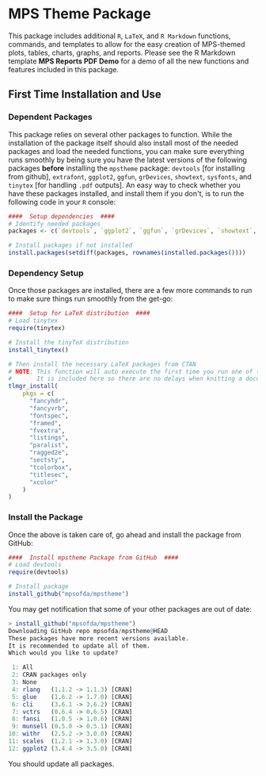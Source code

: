 # MPS Theme Package

This package includes additional `R`, `LaTeX`, and `R Markdown` functions, commands, and templates to allow for the easy creation of MPS-themed plots, tables, charts, graphs, and reports. Please see the R Markdown template **MPS Reports PDF Demo** for a demo of all the new functions and features included in this package. 

## First Time Installation and Use
### Dependent Packages
This package relies on several other packages to function. While the installation of the package itself should also install most of the needed packages and load the needed functions, you can make sure everything runs smoothly by being sure you have the latest versions of the following packages **before** installing the `mpstheme` package: `devtools` [for installing from github], `extrafont`, `ggplot2`, `ggfun`, `grDevices`, `showtext`, `sysfonts`, and `tinytex` [for handling `.pdf` outputs]. An easy way to check whether you have these packages installed, and install them if you don't, is to run the following code in your `R` console:

```r
####  Setup dependencies  ####
# Identify needed packages
packages <- c(`devtools`, `ggplot2`, `ggfun`, `grDevices`, `showtext`, `sysfonts`, `tinytex`)

# Install packages if not installed
install.packages(setdiff(packages, rownames(installed.packages())))
```

### Dependency Setup

Once those packages are installed, there are a few more commands to run to make sure things run smoothly from the get-go:

```r
####  Setup for LaTeX distribution  ####
# Load tinytex
require(tinytex)

# Install the tinyTeX distribution
install_tinytex()

# Then install the necessary LaTeX packages from CTAN
# NOTE: This function will auto execute the first time you run one of the new R Markdown templates.
#       It is included here so there are no delays when knitting a document the first time.
tlmgr_install(
    pkgs = c(
      "fancyhdr",
      "fancyvrb",
      "fontspec",
      "framed",
      "fvextra",
      "listings",
      "paralist",
      "ragged2e",
      "sectsty",
      "tcolorbox",
      "titlesec",
      "xcolor"
    )
)
```
### Install the Package

Once the above is taken care of, go ahead and install the package from GitHub:

```r
####  Install mpstheme Package from GitHub  ####
# Load devtools
require(devtools)

# Install package
install_github("mpsofda/mpstheme")
```

You may get notification that some of your other packages are out of date:
```r
> install_github("mpsofda/mpstheme")
Downloading GitHub repo mpsofda/mpstheme@HEAD
These packages have more recent versions available.
It is recommended to update all of them.
Which would you like to update?

 1: All                            
 2: CRAN packages only             
 3: None                           
 4: rlang   (1.1.2 -> 1.1.3) [CRAN]
 5: glue    (1.6.2 -> 1.7.0) [CRAN]
 6: cli     (3.6.1 -> 3.6.2) [CRAN]
 7: vctrs   (0.6.4 -> 0.6.5) [CRAN]
 8: fansi   (1.0.5 -> 1.0.6) [CRAN]
 9: munsell (0.5.0 -> 0.5.1) [CRAN]
10: withr   (2.5.2 -> 3.0.0) [CRAN]
11: scales  (1.2.1 -> 1.3.0) [CRAN]
12: ggplot2 (3.4.4 -> 3.5.0) [CRAN]
```
You should update all packages.
